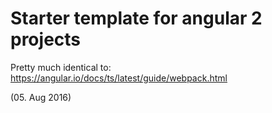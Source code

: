 # Starter template for angular 2 projects

Pretty much identical to:
https://angular.io/docs/ts/latest/guide/webpack.html

(05. Aug 2016)
